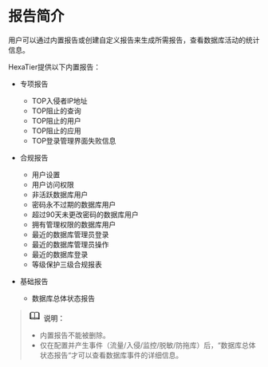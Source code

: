# 报告简介<a name="ZH-CN_TOPIC_0111166533"></a>

用户可以通过内置报告或创建自定义报告来生成所需报告，查看数据库活动的统计信息。

HexaTier提供以下内置报告：

-   专项报告
    -   TOP入侵者IP地址
    -   TOP阻止的查询
    -   TOP阻止的用户
    -   TOP阻止的应用
    -   TOP登录管理界面失败信息

-   合规报告
    -   用户设置
    -   用户访问权限
    -   非活跃数据库用户
    -   密码永不过期的数据库用户
    -   超过90天未更改密码的数据库用户
    -   拥有管理权限的数据库用户
    -   最近的数据库管理员登录
    -   最近的数据库管理员操作
    -   最近的数据库登录
    -   等级保护三级合规报表

-   基础报告
    -   数据库总体状态报告


>![](public_sys-resources/icon-note.gif) **说明：**   
>-   内置报告不能被删除。  
>-   仅在配置并产生事件（流量/入侵/监控/脱敏/防拖库）后，“数据库总体状态报告“才可以查看数据库事件的详细信息。  

